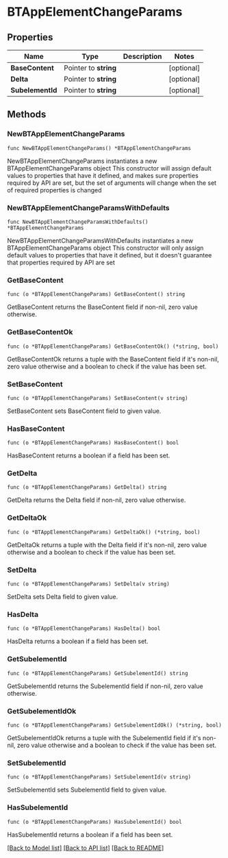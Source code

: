 # BTAppElementChangeParams

## Properties

Name | Type | Description | Notes
------------ | ------------- | ------------- | -------------
**BaseContent** | Pointer to **string** |  | [optional] 
**Delta** | Pointer to **string** |  | [optional] 
**SubelementId** | Pointer to **string** |  | [optional] 

## Methods

### NewBTAppElementChangeParams

`func NewBTAppElementChangeParams() *BTAppElementChangeParams`

NewBTAppElementChangeParams instantiates a new BTAppElementChangeParams object
This constructor will assign default values to properties that have it defined,
and makes sure properties required by API are set, but the set of arguments
will change when the set of required properties is changed

### NewBTAppElementChangeParamsWithDefaults

`func NewBTAppElementChangeParamsWithDefaults() *BTAppElementChangeParams`

NewBTAppElementChangeParamsWithDefaults instantiates a new BTAppElementChangeParams object
This constructor will only assign default values to properties that have it defined,
but it doesn't guarantee that properties required by API are set

### GetBaseContent

`func (o *BTAppElementChangeParams) GetBaseContent() string`

GetBaseContent returns the BaseContent field if non-nil, zero value otherwise.

### GetBaseContentOk

`func (o *BTAppElementChangeParams) GetBaseContentOk() (*string, bool)`

GetBaseContentOk returns a tuple with the BaseContent field if it's non-nil, zero value otherwise
and a boolean to check if the value has been set.

### SetBaseContent

`func (o *BTAppElementChangeParams) SetBaseContent(v string)`

SetBaseContent sets BaseContent field to given value.

### HasBaseContent

`func (o *BTAppElementChangeParams) HasBaseContent() bool`

HasBaseContent returns a boolean if a field has been set.

### GetDelta

`func (o *BTAppElementChangeParams) GetDelta() string`

GetDelta returns the Delta field if non-nil, zero value otherwise.

### GetDeltaOk

`func (o *BTAppElementChangeParams) GetDeltaOk() (*string, bool)`

GetDeltaOk returns a tuple with the Delta field if it's non-nil, zero value otherwise
and a boolean to check if the value has been set.

### SetDelta

`func (o *BTAppElementChangeParams) SetDelta(v string)`

SetDelta sets Delta field to given value.

### HasDelta

`func (o *BTAppElementChangeParams) HasDelta() bool`

HasDelta returns a boolean if a field has been set.

### GetSubelementId

`func (o *BTAppElementChangeParams) GetSubelementId() string`

GetSubelementId returns the SubelementId field if non-nil, zero value otherwise.

### GetSubelementIdOk

`func (o *BTAppElementChangeParams) GetSubelementIdOk() (*string, bool)`

GetSubelementIdOk returns a tuple with the SubelementId field if it's non-nil, zero value otherwise
and a boolean to check if the value has been set.

### SetSubelementId

`func (o *BTAppElementChangeParams) SetSubelementId(v string)`

SetSubelementId sets SubelementId field to given value.

### HasSubelementId

`func (o *BTAppElementChangeParams) HasSubelementId() bool`

HasSubelementId returns a boolean if a field has been set.


[[Back to Model list]](../README.md#documentation-for-models) [[Back to API list]](../README.md#documentation-for-api-endpoints) [[Back to README]](../README.md)


